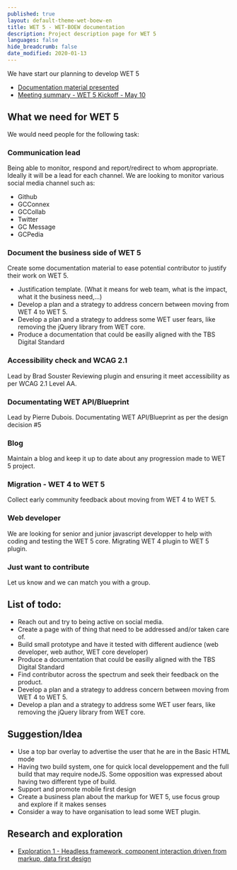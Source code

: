 ```yaml
---
published: true
layout: default-theme-wet-boew-en
title: WET 5 - WET-BOEW documentation
description: Project description page for WET 5
languages: false
hide_breadcrumb: false
date_modified: 2020-01-13
---
```


We have start our planning to develop WET 5

* [Documentation material presented](../research/2018-3-wet5-kickoff.html)
* [Meeting summary - WET 5 Kickoff - May 10](../governance/meeting.html#WET-5-Kickoff---May-10)

## What we need for WET 5

We would need people for the following task:

### Communication lead
Being able to monitor, respond and report/redirect to whom appropriate. Ideally it will be a lead for each channel. We are looking to monitor various social media channel such as:
* Github
* GCConnex
* GCCollab
* Twitter
* GC Message
* GCPedia

### Document the business side of WET 5

Create some documentation material to ease potential contributor to justify their work on WET 5.
* Justification template. (What it means for web team, what is the impact, what it the business need,...)
* Develop a plan and a strategy to address concern between moving from WET 4 to WET 5.
* Develop a plan and a strategy to address some WET user fears, like removing the jQuery library from WET core.
* Produce a documentation that could be easilly aligned with the TBS Digital Standard

### Accessibility check and WCAG 2.1
Lead by Brad Souster
Reviewing plugin and ensuring it meet accessibility as per WCAG 2.1 Level AA.

### Documentating WET API/Blueprint
Lead by Pierre Dubois.
Documentating WET API/Blueprint as per the design decision #5

### Blog
Maintain a blog and keep it up to date about any progression made to WET 5 project.

### Migration - WET 4 to WET 5
Collect early community feedback about moving from WET 4 to WET 5.

### Web developer
We are looking for senior and junior javascript developper to help with coding and testing the WET 5 core. Migrating WET 4 plugin to WET 5 plugin.

### Just want to contribute
Let us know and we can match you with a group.

## List of todo:
* Reach out and try to being active on social media.
* Create a page with of thing that need to be addressed and/or taken care of.
* Build small prototype and have it tested with different audience (web developer, web author, WET core developer)
* Produce a documentation that could be easilly aligned with the TBS Digital Standard
* Find contributor across the spectrum and seek their feedback on the product.
* Develop a plan and a strategy to address concern between moving from WET 4 to WET 5.
* Develop a plan and a strategy to address some WET user fears, like removing the jQuery library from WET core.

## Suggestion/Idea
* Use a top bar overlay to advertise the user that he are in the Basic HTML mode
* Having two build system, one for quick local developpement and the full build that may require nodeJS. Some opposition was expressed about having two different type of build.
* Support and promote mobile first design
* Create a business plan about the markup for WET 5, use focus group and explore if it makes senses
* Consider a way to have organisation to lead some WET plugin.

## Research and exploration

* [Exploration 1 - Headless framework, component interaction driven from markup, data first design](2018-6-wb5-exploration-1.html)
